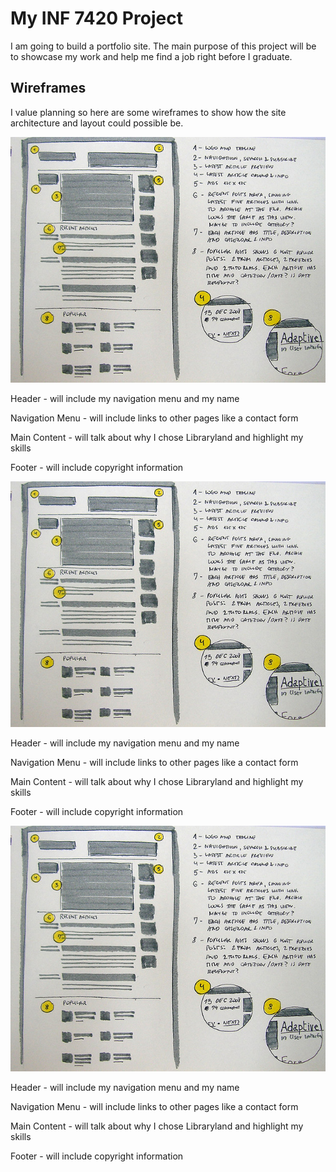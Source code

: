 # My INF 7420 Project

I am going to build a portfolio site. The main purpose of this project will be to showcase my work and help me find a job right before I graduate.

## Wireframes

I value planning so here are some wireframes to show how the site architecture and layout could possible be.

![Wireframe of Landing Page](wireframes/wireframe-sketch.jpg)

Header - will include my navigation menu and my name

Navigation Menu - will include links to other pages like a contact form

Main Content - will talk about why I chose Libraryland and highlight my skills

Footer - will include copyright information

![Wireframe of Landing Page](wireframes/wireframe-sketch.jpg)

Header - will include my navigation menu and my name

Navigation Menu - will include links to other pages like a contact form

Main Content - will talk about why I chose Libraryland and highlight my skills

Footer - will include copyright information

![Wireframe of Landing Page](wireframes/wireframe-sketch.jpg)

Header - will include my navigation menu and my name

Navigation Menu - will include links to other pages like a contact form

Main Content - will talk about why I chose Libraryland and highlight my skills

Footer - will include copyright information
